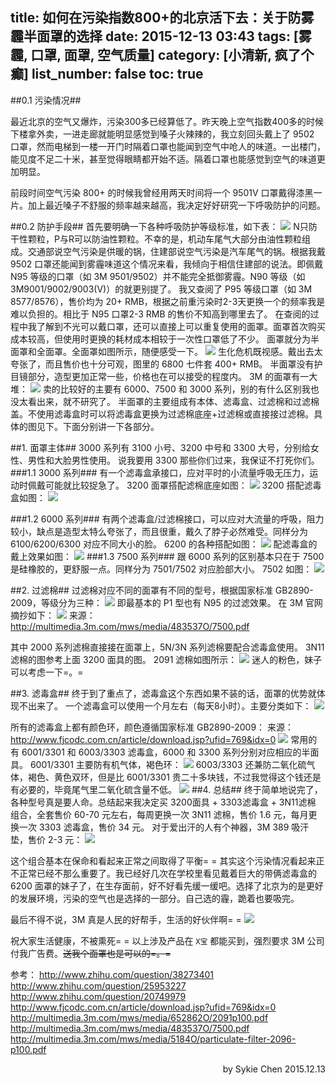 title: 如何在污染指数800+的北京活下去：关于防雾霾半面罩的选择
date: 2015-12-13 03:43
tags: [雾霾, 口罩, 面罩, 空气质量]
category: [小清新, 疯了个癫]
list_number: false
toc: true
---
##0.1 污染情况##

最近北京的空气又爆炸，污染300多已经算低了。昨天晚上空气指数400多的时候下楼拿外卖，一进走廊就能明显感觉到嗓子火辣辣的，我立刻回头戴上了 9502 口罩，然而电梯到一楼一开门时隔着口罩也能闻到空气中呛人的味道。一出楼门，能见度不足二十米，甚至觉得眼睛都开始不适。隔着口罩也能感觉到空气的味道更加明显。
<!-- more-->
前段时间空气污染 800+ 的时候我曾经用两天时间将一个 9501V 口罩戴得漆黑一片。加上最近嗓子不舒服的频率越来越高，我决定好好研究一下呼吸防护的问题。

##0.2	防护手段##
首先要明确一下各种呼吸防护等级标准，如下表：
![](/blogimg/20151213-masks/1.jpg)
N只防干性颗粒，P与R可以防油性颗粒。不幸的是，机动车尾气大部分由油性颗粒组成。交通部说空气污染是供暖的锅，住建部说空气污染是汽车尾气的锅。根据我戴 9502 口罩还能闻到雾霾味道这个情况来看，我倾向于相信住建部的说法。即佩戴 N95 等级的口罩（如 3M 9501/9502）并不能完全抵御雾霾。N90 等级（如 3M9001/9002/9003(V)）的就更别提了。
我又查阅了 P95 等级口罩（如 3M 8577/8576），售价均为 20+ RMB，根据之前重污染时2-3天更换一个的频率我是难以负担的。相比于 N95 口罩2-3 RMB 的售价不知高到哪里去了。
在查阅的过程中我了解到不光可以戴口罩，还可以直接上可以重复使用的面罩。面罩首次购买成本较高，但使用时更换的耗材成本相较于一次性口罩低了不少。
面罩就分为半面罩和全面罩。全面罩如图所示，随便感受一下。
![](/blogimg/20151213-masks/2.png)
生化危机既视感。戴出去太夸张了，而且售价也十分可观，图里的 6800 七件套 400+ RMB。
半面罩没有护目镜部分，造型更加正常一些，价格也在可以接受的程度内。
3M 的面罩有一大堆：
![](/blogimg/20151213-masks/3.png)
卖的比较好的主要有 6000、7500 和 3000 系列，别的有什么区别我也没太看出来，就不研究了。
半面罩的主要组成有本体、滤毒盒、过滤棉和过滤棉盖。不使用滤毒盒时可以将滤毒盒更换为过滤棉底座+过滤棉或直接接过滤棉。具体的图见下。下面分别讲一下各部分。

##1. 面罩主体##
3000 系列有 3100 小号、3200 中号和 3300 大号，分别给女性、男性和大脸男性使用。
说我要用 3300 那些你们过来，我保证不打死你们。
###1.1 3000 系列###
有一个滤毒盒承接口，应对平时的小流量呼吸无压力，运动时佩戴可能就比较捉急了。
3200 面罩搭配滤棉底座如图：
![](/blogimg/20151213-masks/4.png)
3200 搭配滤毒盒如图：
![](/blogimg/20151213-masks/5.png)

###1.2 6000 系列###
有两个滤毒盒/过滤棉接口，可以应对大流量的呼吸，阻力较小，缺点是造型太特么夸张了，而且很重，戴久了脖子必然难受。同样分为 6100/6200/6300 对应不同大小的脸。
6200 的各种搭配如图：
![](/blogimg/20151213-masks/6.png)
配滤毒盒的戴上效果如图：
![](/blogimg/20151213-masks/7.png)
###1.3 7500 系列###
跟 6000 系列的区别基本只在于 7500 是硅橡胶的，更舒服一点。同样分为 7501/7502 对应脸部大小。
7502 如图：
![](/blogimg/20151213-masks/8.png)

##2. 过滤棉##
过滤棉对应不同的面罩有不同的型号，根据国家标准 GB2890-2009，等级分为三种：
![](/blogimg/20151213-masks/9.png)
即最基本的 P1 型也有 N95 的过滤效果。
在 3M 官网摘抄如下：
![](/blogimg/20151213-masks/10.png)
来源：http://multimedia.3m.com/mws/media/483537O/7500.pdf

其中 2000 系列滤棉直接接在面罩上，5N/3N 系列滤棉要配合滤毒盒使用。
3N11 滤棉的图参考上面 3200 面具的图。
2091 滤棉如图所示：
![](/blogimg/20151213-masks/11.png)
迷人的粉色，妹子可以考虑一下=。=

##3. 滤毒盒##
终于到了重点了，滤毒盒这个东西如果不装的话，面罩的优势就体现不出来了。
一个滤毒盒可以使用一个月左右（每天8小时）。主要分类如下：
![](/blogimg/20151213-masks/12.png)

所有的滤毒盒上都有颜色环，颜色遵循国家标准 GB2890-2009：
来源：http://www.fjcodc.com.cn/article/download.jsp?ufid=769&idx=0
![](/blogimg/20151213-masks/13.png)
常用的有 6001/3301 和 6003/3303 滤毒盒，6000 和 3300 系列分别对应相应的半面具。
6001/3301 主要防有机气体，褐色环：
![](/blogimg/20151213-masks/14.png)
6003/3303 还兼防二氧化硫气体，褐色、黄色双环，但是比 6001/3301 贵二十多块钱，不过我觉得这个钱还是有必要的，毕竟尾气里二氧化硫含量不低。
![](/blogimg/20151213-masks/15.png)
##4. 总结##
终于简单地说完了，各种型号真是要人命。总结起来我决定买 3200面具 + 3303滤毒盒 + 3N11滤棉 组合，全套售价 60-70 元左右，每周更换一次 3N11 滤棉，售价 1.6 元，每月更换一次  3303 滤毒盒，售价 34 元。
对于爱出汗的人有个神器，3M 389 吸汗垫，售价 2-3 元：
![](/blogimg/20151213-masks/16.png)

这个组合基本在保命和看起来正常之间取得了平衡= =
其实这个污染情况看起来正不正常已经不那么重要了。我已经好几次在学校里看见戴着巨大的带俩滤毒盒的 6200 面罩的妹子了，在生存面前，好不好看先缓一缓吧。选择了北京为的是更好的发展环境，污染的空气也是选择的一部分。自己选的霾，跪着也要吸完。

最后不得不说，3M 真是人民的好帮手，生活的好伙伴啊= =
![](/blogimg/20151213-masks/17.png)

祝大家生活健康，不被熏死= =
以上涉及产品在 `X宝` 都能买到，强烈要求 3M 公司付我广告费。~~送我个面罩也是可以的=。=~~

参考：
http://www.zhihu.com/question/38273401
http://www.zhihu.com/question/25953227
http://www.zhihu.com/question/20749979
http://www.fjcodc.com.cn/article/download.jsp?ufid=769&idx=0
http://multimedia.3m.com/mws/media/652862O/2091p100.pdf
http://multimedia.3m.com/mws/media/483537O/7500.pdf
http://multimedia.3m.com/mws/media/5184O/particulate-filter-2096-p100.pdf


<p align = right>
by Sykie Chen
2015.12.13
</p>